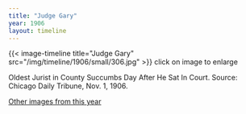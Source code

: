 ```yaml
---
title: "Judge Gary"
year: 1906
layout: timeline
---
```


{{< image-timeline title="Judge Gary" src="/img/timeline/1906/small/306.jpg" >}}
click on image to enlarge

Oldest Jurist in County Succumbs Day After He Sat In Court. 
Source: Chicago Daily Tribune, Nov. 1, 1906. 

[Other images from this year](/historical/timeline/1906)